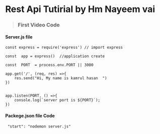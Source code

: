 # Rest Api Tutirial by Hm Nayeem vai 

> ###  First Video Code 


#### Server.js file 
```javasript
const express = require('express') // import express

const  app = express()  //application create 

const  PORT  = process.env.PORT || 3000

app.get('/', (req, res) =>{
    res.send("Hi, My name is kamrul hasan  ")
})


app.listen(PORT, () =>{
    console.log(`server port is ${PORT}`);
})
```



####  Packege.json file Code 
```
 "start": "nodemon server.js"
```





















